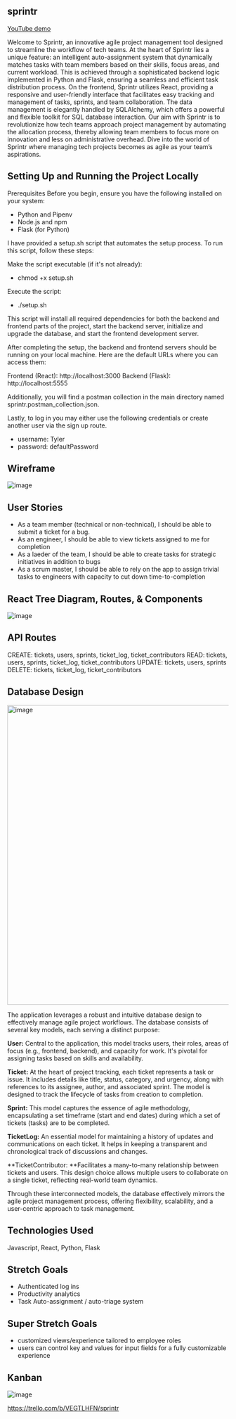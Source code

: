 ## sprintr
[YouTube demo](https://www.youtube.com/watch?v=4EW0uaHWRZs)

Welcome to Sprintr, an innovative agile project management tool designed to streamline the workflow of tech teams. At the heart of Sprintr lies a unique feature: an intelligent auto-assignment system that dynamically matches tasks with team members based on their skills, focus areas, and current workload. This is achieved through a sophisticated backend logic implemented in Python and Flask, ensuring a seamless and efficient task distribution process. On the frontend, Sprintr utilizes React, providing a responsive and user-friendly interface that facilitates easy tracking and management of tasks, sprints, and team collaboration. The data management is elegantly handled by SQLAlchemy, which offers a powerful and flexible toolkit for SQL database interaction. Our aim with Sprintr is to revolutionize how tech teams approach project management by automating the allocation process, thereby allowing team members to focus more on innovation and less on administrative overhead. Dive into the world of Sprintr where managing tech projects becomes as agile as your team’s aspirations.

## Setting Up and Running the Project Locally
Prerequisites
Before you begin, ensure you have the following installed on your system:

- Python and Pipenv
- Node.js and npm
- Flask (for Python)

I have provided a setup.sh script that automates the setup process. To run this script, follow these steps:

Make the script executable (if it's not already):
- chmod +x setup.sh

Execute the script:
- ./setup.sh

This script will install all required dependencies for both the backend and frontend parts of the project, start the backend server, initialize and upgrade the database, and start the frontend development server.

After completing the setup, the backend and frontend servers should be running on your local machine. Here are the default URLs where you can access them:

Frontend (React): http://localhost:3000
Backend (Flask): http://localhost:5555

Additionally, you will find a postman collection in the main directory named sprintr.postman_collection.json.

Lastly, to log in you may either use the following credentials or create another user via the sign up route.
- username: Tyler
- password: defaultPassword

## Wireframe
![image](https://github.com/tyjsmith1/sprintr/assets/95344047/48a343c2-16df-46db-947f-cce06483d641)


## User Stories
- As a team member (technical or non-technical), I should be able to submit a ticket for a bug.
- As an engineer, I should be able to view tickets assigned to me for completion
- As a laeder of the team, I should be able to create tasks for strategic initiatives in addition to bugs
- As a scrum master, I should be able to rely on the app to assign trivial tasks to engineers with capacity to cut down time-to-completion


## React Tree Diagram, Routes, & Components
![image](https://github.com/tyjsmith1/sprintr/assets/95344047/96d0de22-ad87-43dc-928b-58fedcc058cf)


## API Routes
CREATE: tickets, users, sprints, ticket_log, ticket_contributors
READ: tickets, users, sprints, ticket_log, ticket_contributors
UPDATE: tickets, users, sprints
DELETE: tickets, ticket_log, ticket_contributors


## Database Design
<img width="682" alt="image" src="https://github.com/tyjsmith1/sprintr/assets/95344047/50595565-4f5e-4730-a91f-7ef9fdc1a010">

The application leverages a robust and intuitive database design to effectively manage agile project workflows. The database consists of several key models, each serving a distinct purpose:

**User:** Central to the application, this model tracks users, their roles, areas of focus (e.g., frontend, backend), and capacity for work. It's pivotal for assigning tasks based on skills and availability.

**Ticket:** At the heart of project tracking, each ticket represents a task or issue. It includes details like title, status, category, and urgency, along with references to its assignee, author, and associated sprint. The model is designed to track the lifecycle of tasks from creation to completion.

**Sprint:** This model captures the essence of agile methodology, encapsulating a set timeframe (start and end dates) during which a set of tickets (tasks) are to be completed.

**TicketLog:** An essential model for maintaining a history of updates and communications on each ticket. It helps in keeping a transparent and chronological track of discussions and changes.

**TicketContributor: **Facilitates a many-to-many relationship between tickets and users. This design choice allows multiple users to collaborate on a single ticket, reflecting real-world team dynamics.

Through these interconnected models, the database effectively mirrors the agile project management process, offering flexibility, scalability, and a user-centric approach to task management.


## Technologies Used
Javascript, React, Python, Flask


## Stretch Goals
- Authenticated log ins
- Productivity analytics
- Task Auto-assignment / auto-triage system


## Super Stretch Goals
- customized views/experience tailored to employee roles
- users can control key and values for input fields for a fully customizable experience 


## Kanban
![image](https://github.com/tyjsmith1/sprintr/assets/95344047/4e9d4b6e-003e-43b9-891a-545e1099efe0)

https://trello.com/b/VEGTLHFN/sprintr
